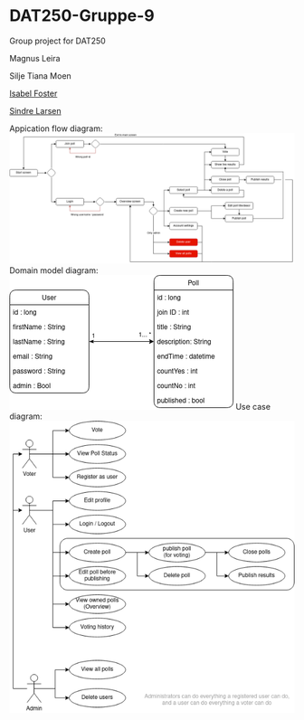 # DAT250-Gruppe-9
Group project for DAT250

Magnus Leira

Silje Tiana Moen

[Isabel Foster](https://github.com/IsaFoster)

[Sindre Larsen](https://github.com/SiLar92)


Appication flow diagram:
![](designdocument/applicationflow.png?raw=true)
Domain model diagram:
![](designdocument/domainmodel.png?raw=true)
Use case diagram:
![](designdocument/usecase.png?raw=true)